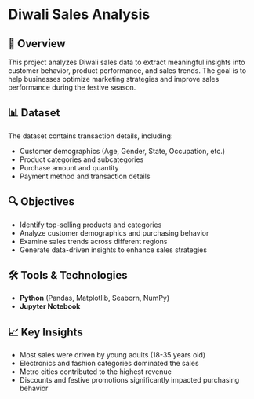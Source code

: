 # Diwali Sales Analysis

## 📌 Overview
This project analyzes Diwali sales data to extract meaningful insights into customer behavior, product performance, and sales trends. The goal is to help businesses optimize marketing strategies and improve sales performance during the festive season.

## 📊 Dataset
The dataset contains transaction details, including:
- Customer demographics (Age, Gender, State, Occupation, etc.)
- Product categories and subcategories
- Purchase amount and quantity
- Payment method and transaction details

## 🔍 Objectives
- Identify top-selling products and categories
- Analyze customer demographics and purchasing behavior
- Examine sales trends across different regions
- Generate data-driven insights to enhance sales strategies

## 🛠 Tools & Technologies
- **Python** (Pandas, Matplotlib, Seaborn, NumPy)
- **Jupyter Notebook**

## 📈 Key Insights
- Most sales were driven by young adults (18-35 years old)
- Electronics and fashion categories dominated the sales
- Metro cities contributed to the highest revenue
- Discounts and festive promotions significantly impacted purchasing behavior


